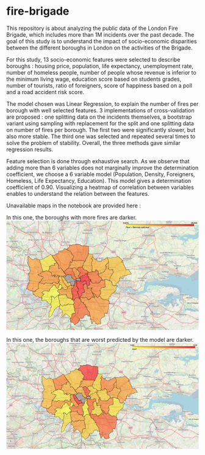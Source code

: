 # fire-brigade

This repository is about analyzing the public data of the London Fire Brigade, which includes more than 1M incidents over the past decade. The goal of this study is to understand the impact of socio-economic disparities between the different boroughs in London on the activities of the Brigade. 

For this study, 13 socio-economic features were selected to describe boroughs : housing price, population, life expectancy, unemployment rate, number of homeless people, number of people whose revenue is inferior to the minimum living wage, education score based on students grades, number of tourists, ratio of foreigners, score of happiness based on a poll and a road accident risk score.

The model chosen was Linear Regression, to explain the number of fires per borough with well selected features. 3 implementations of cross-validation are proposed : one splitting data on the incidents themselves, a bootstrap variant using sampling with replacement for the split and one splitting data on number of fires per borough. The first two were significantly slower, but also more stable. The third one was selected and repeated several times to solve the problem of stability. Overall, the three methods gave similar regression results.

Feature selection is done through exhaustive search. As we observe that adding more than 6 variables does not marginally improve the determination coefficient, we choose a 6 variable model (Population, Density, Foreigners, Homeless, Life Expectancy, Education).  This model gives a determination coefficient of 0.90. Visualizing a heatmap of correlation between variables enables to understand the relation between the features. 

Unavailable maps in the notebook are provided here :

In this one, the boroughs with more fires are darker.
![Map Incidents](Map_Incidents.png)

In this one, the boroughs that are worst predicted by the model are darker.
![Map Prediction](Map_Prediction.png)








